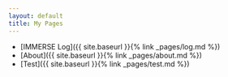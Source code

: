 ```yaml
---
layout: default
title: My Pages
---
```


  * [IMMERSE Log]({{ site.baseurl }}{% link _pages/log.md %})
  * [About]({{ site.baseurl }}{% link _pages/about.md %})
  * [Test]({{ site.baseurl }}{% link _pages/test.md %})
  